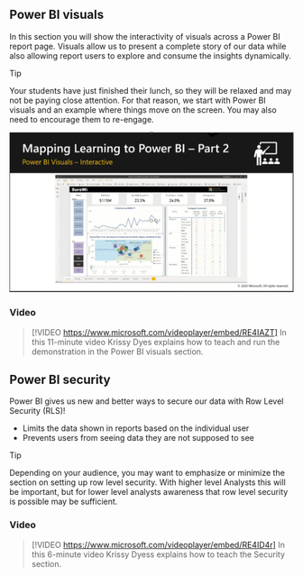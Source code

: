 ## Power BI visuals
In this section you will show the interactivity of visuals across a Power BI report page. Visuals allow us to present a complete story of our data while also allowing report users to explore and consume the insights dynamically. 

> [!TIP]
> Your students have just finished their lunch, so they will be relaxed and may not be paying close attention. For that reason, we start with Power BI visuals and an example where things move on the screen. You may also need to encourage them to re-engage.

[![Example of visuals in Power BI](../media/visuals.png)](../media/visuals.png#lightbox)

### Video
> [!VIDEO https://www.microsoft.com/videoplayer/embed/RE4IAZT] 
> In this 11-minute video Krissy Dyes explains how to teach and run the demonstration in the Power BI visuals section. 

## Power BI security
Power BI gives us new and better ways to secure our data with Row Level Security (RLS)!
- Limits the data shown in reports based on the individual user
- Prevents users from seeing data they are not supposed to see

> [!TIP]
> Depending on your audience, you may want to emphasize or minimize the section on setting up row level security. With higher level Analysts this will be important, but for lower level analysts awareness that row level security is possible may be sufficient.


### Video
> [!VIDEO https://www.microsoft.com/videoplayer/embed/RE4ID4r]
> In this 6-minute video Krissy Dyess explains how to teach the Security section.
